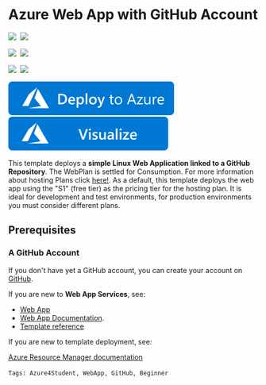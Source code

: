 # Azure Web App with GitHub Account

<IMG SRC="https://azurequickstartsservice.blob.core.windows.net/badges/201-web-app-github-deploy/PublicLastTestDate.svg" />&nbsp;
<IMG SRC="https://azurequickstartsservice.blob.core.windows.net/badges/201-web-app-github-deploy/PublicDeployment.svg" />&nbsp;

<IMG SRC="https://azurequickstartsservice.blob.core.windows.net/badges/201-web-app-github-deploy/FairfaxLastTestDate.svg" />&nbsp;
<IMG SRC="https://azurequickstartsservice.blob.core.windows.net/badges/201-web-app-github-deploy/FairfaxDeployment.svg" />&nbsp;

<IMG SRC="https://azurequickstartsservice.blob.core.windows.net/badges/201-web-app-github-deploy/BestPracticeResult.svg" />&nbsp;
<IMG SRC="https://azurequickstartsservice.blob.core.windows.net/badges/201-web-app-github-deploy/CredScanResult.svg" />&nbsp;

<a href="https://portal.azure.com/#create/Microsoft.Template/uri/https%3A%2F%2Fraw.githubusercontent.com%2FAzure%2Fazure-quickstart-templates%2Fmaster%2F201-web-app-github-deploy%2Fazuredeploy.json" target="_blank">
<img src="https://raw.githubusercontent.com/Azure/azure-quickstart-templates/master/1-CONTRIBUTION-GUIDE/images/deploytoazure.svg?sanitize=true"/>
</a><a href="http://armviz.io/#/?load=https%3A%2F%2Fraw.githubusercontent.com%2FAzure%2Fazure-quickstart-templates%2Fmaster%2F201-web-app-github-deploy%2Fazuredeploy.json" target="_blank">
<img src="https://raw.githubusercontent.com/Azure/azure-quickstart-templates/master/1-CONTRIBUTION-GUIDE/images/visualizebutton.svg?sanitize=true"/>
</a>

This template deploys a **simple Linux Web Application linked to a GitHub Repository**. The WebPlan is settled for Consumption. For more information about hosting Plans click [here!](https://azure.microsoft.com/pricing/details/app-service/linux/). As a default, this template deploys the web app using the "S1" (free tier) as the pricing tier for the hosting plan. It is ideal for development and test environments, for production environments you must consider different plans.

## Prerequisites

### A GitHub Account

If you don't have yet a GitHub account, you can create your account on [GitHub](https://github.com/).

If you are new to **Web App Services**, see:

- [Web App](https://azure.microsoft.com/services/app-service/web/)
- [Web App Documentation](https://docs.microsoft.com/azure/app-service/).
- [Template reference](https://docs.microsoft.com/azure/templates/microsoft.compute/allversions)

If you are new to template deployment, see:

[Azure Resource Manager documentation](https://docs.microsoft.com/azure/azure-resource-manager/)

`Tags: Azure4Student, WebApp, GitHub, Beginner`  
